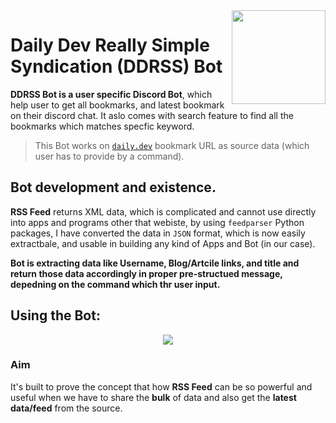 <img align="right" src="https://user-images.githubusercontent.com/51878265/158046499-30013c0f-9fab-41cf-aad3-71c48c82c2f8.gif" height=150px>
<h1> Daily Dev  Really Simple Syndication (DDRSS) Bot</h1>

**DDRSS Bot is a user specific Discord Bot**, which help user to get all bookmarks,  and latest bookmark on their discord chat. It aslo comes with search feature to find all the bookmarks which matches specfic keyword.
<br/>

> This Bot works on [`daily.dev`](https://daily.dev/) bookmark URL as source data (which user has to provide by a command).

## Bot development and existence.

**RSS Feed** returns XML data, which is complicated and cannot use directly into apps and programs other that webiste, by using `feedparser` Python packages, I have converted the data in `JSON` format, which is now easily extractbale,  and usable in building any kind of Apps and Bot (in our case).

**Bot is extracting data like Username, Blog/Artcile links, and title and return those data accordingly in proper pre-structued message, depedning on the command which thr user input.**


## Using the Bot:
<p align="center"><img src="https://user-images.githubusercontent.com/51878265/158052899-f3e0760e-cef5-4eeb-bf47-1d9e2e5b2ee4.png"></p>


### Aim

It's built to prove the concept that how **RSS Feed** can be so powerful and useful when we have to share the **bulk** of data and also get the **latest data/feed** from the source. 


